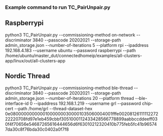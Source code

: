 ### Example command to run TC_PairUnpair.py

## Raspberrypi 

python3 TC_PairUnpair.py --commissioning-method on-network --discriminator 3840 --passcode 20202021 --storage-path admin_storage.json --number-of-iterations 5 --platform rpi --ipaddress 192.168.4.183 --username ubuntu --password raspberrypi --path /home/ubuntu/master_dut/connectedhomeip/examples/all-clusters-app/linux/out/all-clusters-app

## Nordic Thread

python3 TC_PairUnpair.py --commissioning-method ble-thread --discriminator 3840 --passcode 20202021 --storage-path admin_storage.json --number-of-iterations 20 --platform thread --ble-interface-id 0 --ipaddress 192.168.1.219 --username grl --password chip-cert --path /home/grl --thread-dataset-hex 0e080000000000010000000300001035060004001fffe0020812611111227222220708fd97e1eb459cbbf3051000112433428566778899aabbccddeeff030f4f70656e54687265616444656d6f63010212320410b775feb5fc41b965747da30c8f76bda30c0402a0f7f8
